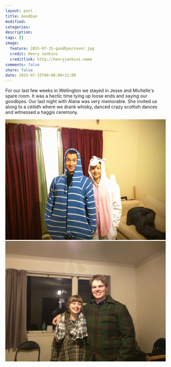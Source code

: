 ```yaml
---
layout: post
title: Goodbye
modified:
categories: 
description:
tags: []
image:
  feature: 2015-07-15-goodbye/cover.jpg
  credit: Henry Jenkins
  creditlink: http://henryjenkins.name
comments: false
share: false
date: 2015-07-15T00:00:00+12:00
---
```


For our last few weeks in Wellington we stayed in Jesse and Michelle's spare
room.  It was a hectic time tying up loose ends and saying our goodbyes. Our
last night with Alana was very memorable. She invited us along to a cèilidh
where we drank whisky, danced crazy scottish dances and witnessed a haggis
ceremony.

<img src="/images/2015-07-15-goodbye/IMG_20150711_200750.jpg">

<img src="/images/2015-07-15-goodbye/IMG_20150711_200813.jpg">
